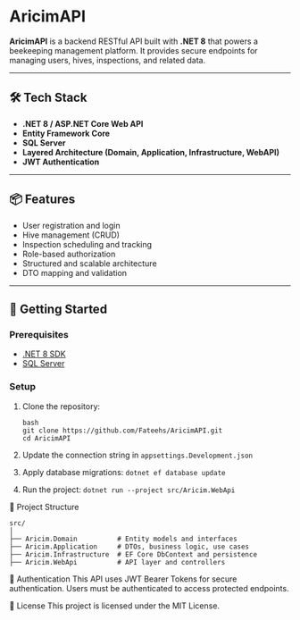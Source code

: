 # AricimAPI

**AricimAPI** is a backend RESTful API built with **.NET 8** that powers a beekeeping management platform. It provides secure endpoints for managing users, hives, inspections, and related data.

---

## 🛠 Tech Stack

- **.NET 8 / ASP.NET Core Web API**
- **Entity Framework Core**
- **SQL Server**
- **Layered Architecture (Domain, Application, Infrastructure, WebAPI)**
- **JWT Authentication**

---

## 📦 Features

- User registration and login
- Hive management (CRUD)
- Inspection scheduling and tracking
- Role-based authorization
- Structured and scalable architecture
- DTO mapping and validation

---

## 🚀 Getting Started

### Prerequisites

- [.NET 8 SDK](https://dotnet.microsoft.com/download)
- [SQL Server](https://www.microsoft.com/en-us/sql-server)

### Setup

1. Clone the repository:
   ```
   bash
   git clone https://github.com/Fateehs/AricimAPI.git
   cd AricimAPI
   ```

2. Update the connection string in ```appsettings.Development.json```

3. Apply database migrations: ```dotnet ef database update```

4. Run the project: ```dotnet run --project src/Aricim.WebApi```

📁 Project Structure
```
src/
│
├── Aricim.Domain          # Entity models and interfaces
├── Aricim.Application     # DTOs, business logic, use cases
├── Aricim.Infrastructure  # EF Core DbContext and persistence
├── Aricim.WebApi          # API layer and controllers
```

🔐 Authentication
This API uses JWT Bearer Tokens for secure authentication. Users must be authenticated to access protected endpoints.

📄 License
This project is licensed under the MIT License.


